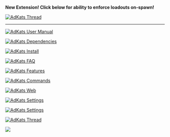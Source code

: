 <p> 
    <b>New Extension! Click below for ability to enforce loadouts on-spawn!</b>
</p>
<p>
    <a href="https://github.com/AdKats/AdKats/blob/master/extensions/LRT-README.md" name=thread>
        <img src="https://raw.githubusercontent.com/ColColonCleaner/AdKats/master/images/AdKats_Docs_Loadout.jpg" alt="AdKats Thread">
    </a>
</p>
<HR>
<p> 
    <a href="https://github.com/ColColonCleaner/AdKats#manual" target="_blank" name=manual>
        <img src="https://raw.githubusercontent.com/ColColonCleaner/AdKats/master/images/AdKats_Docs_UserManual.jpg" alt="AdKats User Manual">
    </a>
</p>
<p>
    <a href="https://github.com/ColColonCleaner/AdKats#dependencies" target="_blank" name=dependencies>
        <img src="https://raw.githubusercontent.com/ColColonCleaner/AdKats/master/images/AdKats_Docs_Dependencies.jpg" alt="AdKats Dependencies">
    </a>
</p>
<p>
    <a href="https://github.com/ColColonCleaner/AdKats#install" target="_blank" name=install>
        <img src="https://raw.githubusercontent.com/ColColonCleaner/AdKats/master/images/AdKats_Docs_Install.jpg" alt="AdKats Install">
    </a>
</p>
<p>
    <a href="https://github.com/ColColonCleaner/AdKats#faq" target="_blank" name=faq>
        <img src="https://raw.githubusercontent.com/ColColonCleaner/AdKats/master/images/AdKats_Docs_FAQ.jpg" alt="AdKats FAQ">
    </a>
</p>
<p>
    <a href="https://github.com/ColColonCleaner/AdKats#features" target="_blank" name=features>
        <img src="https://raw.githubusercontent.com/ColColonCleaner/AdKats/master/images/AdKats_Docs_Features.jpg" alt="AdKats Features">
    </a>
</p>
<p>
    <a href="https://github.com/ColColonCleaner/AdKats#commands" target="_blank" name=commands>
        <img src="https://raw.githubusercontent.com/ColColonCleaner/AdKats/master/images/AdKats_Docs_Commands.jpg" alt="AdKats Commands">
    </a>
</p>
<p>
    <a href="https://github.com/ColColonCleaner/AdKats#webrequests" target="_blank" name=webrequests>
        <img src="https://raw.githubusercontent.com/ColColonCleaner/AdKats/master/images/AdKats_Docs_Web.jpg" alt="AdKats Web">
    </a>
</p>
<p>
    <a href="https://github.com/ColColonCleaner/AdKats#settings" target="_blank" name=settings>
        <img src="https://raw.githubusercontent.com/ColColonCleaner/AdKats/master/images/AdKats_Docs_Settings.jpg" alt="AdKats Settings">
    </a>
</p>
<p>
    <a href="https://github.com/ColColonCleaner/AdKats#servercommands" target="_blank" name=settings>
        <img src="https://raw.githubusercontent.com/ColColonCleaner/AdKats/master/images/AdKats_Docs_Server.jpg" alt="AdKats Settings">
    </a>
</p>
<p>
    <a href="https://forum.myrcon.com/showthread.php?6045" target="_blank" name=thread>
        <img src="https://raw.githubusercontent.com/ColColonCleaner/AdKats/master/images/AdKats_Docs_Thread.jpg" alt="AdKats Thread">
    </a>
</p>
<p>
    <a href="https://www.paypal.com/cgi-bin/webscr?cmd=_donations&business=danielgradinjan%40gmail%2ecom&lc=US&item_name=AdKats%20-%20Advanced%20In-Game%20Admin%20for%20Procon%20Frostbite%20-%20Donation&currency_code=USD&bn=PP%2dDonationsBF%3abtn_donate_LG%2egif%3aNonHosted" target="_blank">
        <img src="https://raw.githubusercontent.com/ColColonCleaner/AdKats/master/images/AdKats_Docs_Donate.jpg">
    </a>
</p>
